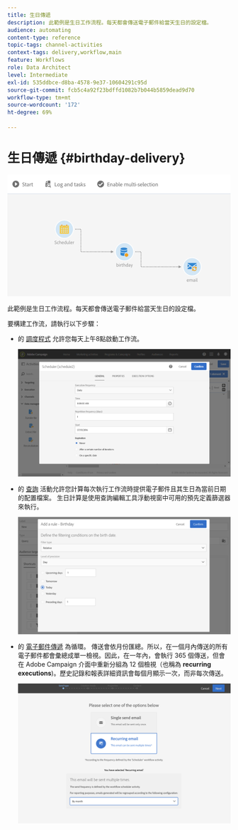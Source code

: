 ```yaml
---
title: 生日傳遞
description: 此範例是生日工作流程。每天都會傳送電子郵件給當天生日的設定檔。
audience: automating
content-type: reference
topic-tags: channel-activities
context-tags: delivery,workflow,main
feature: Workflows
role: Data Architect
level: Intermediate
exl-id: 535ddbce-d8ba-4578-9e37-10604291c95d
source-git-commit: fcb5c4a92f23bdffd1082b7b044b5859dead9d70
workflow-type: tm+mt
source-wordcount: '172'
ht-degree: 69%

---
```


# 生日傳遞 {#birthday-delivery}

![](assets/wkf_delivery_example_1.png)

此範例是生日工作流程。每天都會傳送電子郵件給當天生日的設定檔。

要構建工作流，請執行以下步驟：

* 的 [調度程式](../../automating/using/scheduler.md) 允許您每天上午8點啟動工作流。

   ![](assets/wkf_delivery_example_2.png)

* 的 [查詢](../../automating/using/query.md) 活動允許您計算每次執行工作流時提供電子郵件且其生日為當前日期的配置檔案。 生日計算是使用查詢編輯工具浮動視窗中可用的預先定義篩選器來執行。

   ![](assets/wkf_delivery_example_3.png)

* 的 [電子郵件傳遞](../../automating/using/email-delivery.md) 為循環。 傳送會依月份匯總。所以，在一個月內傳送的所有電子郵件都會彙總成單一檢視。因此，在一年內，會執行 365 個傳送，但會在 Adobe Campaign 介面中重新分組為 12 個檢視（也稱為 **recurring executions**)。歷史記錄和報表詳細資訊會每個月顯示一次，而非每次傳送。

   ![](assets/wkf_delivery_example_4.png)
